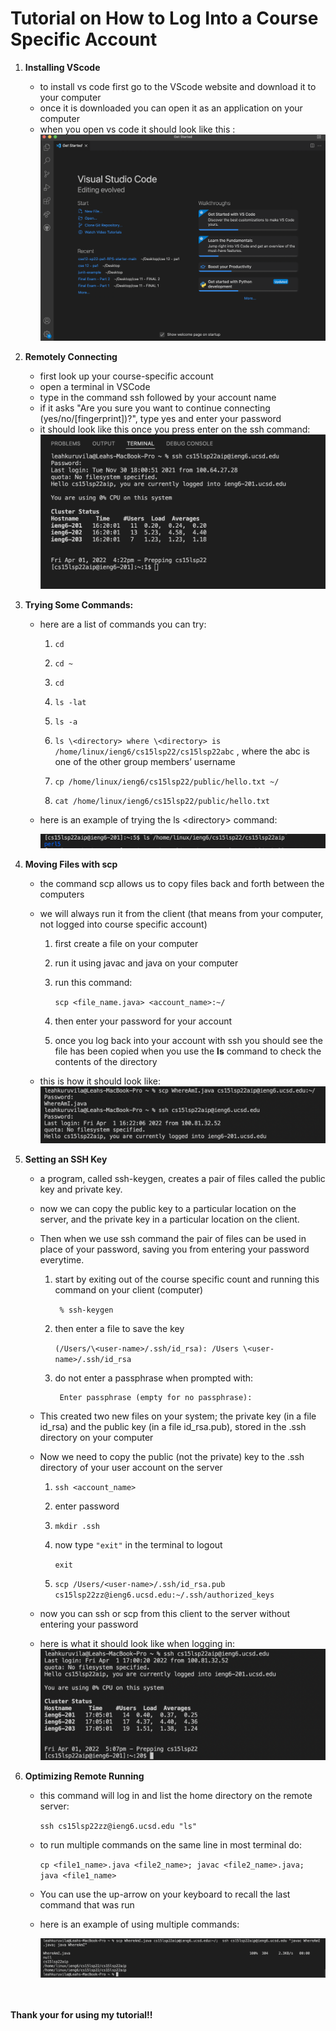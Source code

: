 # Tutorial on How to Log Into a Course Specific Account


1. **Installing VScode**
    * to install vs code first go to the VScode website and download it to your computer
    * once it is downloaded you can open it as an application on your computer
    * when you open vs code it should look like this :
    ![Image](vscode.png)



2. **Remotely Connecting**
    * first look up your course-specific account
    * open a terminal in VSCode
    * type in the command ssh followed by your account name
    * if it asks "Are you sure you want to continue connecting (yes/no/\[fingerprint])?", type yes and enter your password 
    * it should look like this once you press enter on the ssh command:
![Image](screenshotFromLastWeek.png)



3. **Trying Some Commands:**
    * here are a list of commands you can try:

        1. ```cd```

        2. ```cd ~```
        3. ```cd```
        4. ```ls -lat```
        5. ```ls -a```
        6.  ```ls \<directory> where \<directory> is /home/linux/ieng6/cs15lsp22/cs15lsp22abc``` , where the abc is one of the other group members’ username
        7. ```cp /home/linux/ieng6/cs15lsp22/public/hello.txt ~/```
        8. ```cat /home/linux/ieng6/cs15lsp22/public/hello.txt```

    * here is an example of trying the ls \<directory> command:

        ![Image](ls.png)

      

4. **Moving Files with scp**
    * the command scp allows us to copy files back and forth between the computers
    * we will always run it from the client (that means from your computer, not logged into course specific account)

        1. first create a file on your computer
        2. run it using javac and java on your computer
        3. run this command:

            ```scp <file_name.java> <account_name>:~/```
        4. then enter your password for your account
        5. once you log back into your account with ssh you should see the file has been copied when you use the **ls** command to check the contents of the directory 
    * this is how it should look like:
    ![Image](copying.png)


  
 

 5. **Setting an SSH Key**

    * a program, called ssh-keygen, creates a pair of files called the public key and private key. 
    * now we can copy the public key to a particular location on the server, and the private key in a particular location on the client. 
    * Then when we use ssh command the pair of files can be used in place of your password, saving you from entering your password everytime.

        1. start by exiting out of the course specific count and running this command on your client (computer)

            ``` % ssh-keygen```

        2. then enter a file to save the key

            ```(/Users/\<user-name>/.ssh/id_rsa): /Users \<user-name>/.ssh/id_rsa```
        3. do not enter a passphrase when prompted with:

                Enter passphrase (empty for no passphrase): 

    * This created two new files on your system; the private key (in a file id_rsa) and the public key (in a file id_rsa.pub), stored in the .ssh directory on your computer
    * Now we need to copy the public (not the private) key to the .ssh directory of your user account on the server
    
        1. 
            ```ssh <account_name>```
        2. enter password 
        3.  ```mkdir .ssh```
        4. now type ```"exit"``` in the terminal to logout

            ```exit```
        5. ```scp /Users/<user-name>/.ssh/id_rsa.pub cs15lsp22zz@ieng6.ucsd.edu:~/.ssh/authorized_keys```

    * now you can ssh or scp from this client to the server without entering your password
    * here is what it should look like when logging in: 
    ![Image](login.png)




6. **Optimizing Remote Running**
    * this command will log in and list the home directory on the remote server:

        ```ssh cs15lsp22zz@ieng6.ucsd.edu "ls"```
    * to run multiple commands on the same line in most terminal do:

         ```cp <file1_name>.java <file2_name>; javac <file2_name>.java; java <file1_name>```
    * You can use the up-arrow on your keyboard to recall the last command that was run
    * here is an example of using multiple commands:

        ![Image](multiple.png)

<br/><br/>
**Thank your for using my tutorial!!**









